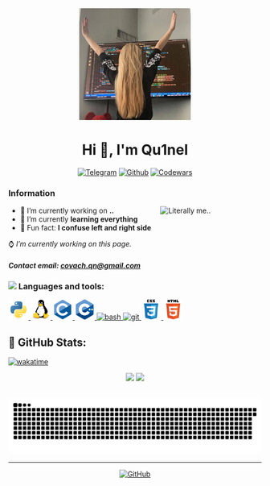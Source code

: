 <div id="header" align="center">
  <img src="hh.jpg" width="44%" />
</div>

<h1 align="center">Hi 👋, I'm Qu1nel</h1>

<div align="center">

[![Telegram](https://img.shields.io/badge/-Telegram-white?style=for-the-badge&logo=Telegram)][telegram]
[![Github](https://img.shields.io/badge/-GitHub-black?style=for-the-badge&logo=Github)][github]
[![Codewars](https://img.shields.io/badge/-Codewars-red?style=for-the-badge&logo=Codewars)][codewars]

</div>

### **Information**

<img align="right" alt="Literally me.." width="40%" src="https://media.tenor.com/BJ-9w-MUVCMAAAAC/tis100-sad.gif" />

- 🤍 I’m currently working on **..**
- 🖤 I’m currently **learning everything**
- 🤍 Fun fact: **I confuse left and right side**

⌚ _I’m currently working on this page._

##### Contact email: **covach.qn@gmail.com**


<h3><img src="https://media.giphy.com/media/UvPvsX9oMlMWs/giphy.gif" height="30px"> <b>Languages and tools:</b></h3>
<p align="left">
  <a href="https://www.python.org" target="_blank" rel="noreferrer">
    <img src="https://raw.githubusercontent.com/devicons/devicon/master/icons/python/python-original.svg" alt="python" width="40" height="40"/>
  </a>
  <a href="https://www.linux.org/" target="_blank" rel="noreferrer">
    <img src="https://raw.githubusercontent.com/devicons/devicon/master/icons/linux/linux-original.svg" alt="linux" width="40" height="40"/>
  </a>
  <a href="https://www.cprogramming.com/" target="_blank" rel="noreferrer">
    <img src="https://raw.githubusercontent.com/devicons/devicon/master/icons/c/c-original.svg" alt="c" width="40" height="40"/>
  </a>
  <a href="https://www.w3schools.com/cpp/" target="_blank" rel="noreferrer">
    <img src="https://raw.githubusercontent.com/devicons/devicon/master/icons/cplusplus/cplusplus-original.svg" alt="cplusplus" width="40" height="40"/>
  </a>
  <a href="https://www.gnu.org/software/bash/" target="_blank" rel="noreferrer">
    <img src="https://www.vectorlogo.zone/logos/gnu_bash/gnu_bash-icon.svg" alt="bash" width="40" height="40"/>
  </a>
  <a href="https://git-scm.com/" target="_blank" rel="noreferrer">
    <img src="https://www.vectorlogo.zone/logos/git-scm/git-scm-icon.svg" alt="git" width="40" height="40"/>
  </a>
  <a href="https://www.w3schools.com/css/" target="_blank" rel="noreferrer">
    <img src="https://raw.githubusercontent.com/devicons/devicon/master/icons/css3/css3-original-wordmark.svg" alt="css3" width="40" height="40"/>
  </a>
  <a href="https://www.w3.org/html/" target="_blank" rel="noreferrer">
    <img src="https://raw.githubusercontent.com/devicons/devicon/master/icons/html5/html5-original-wordmark.svg" alt="html5" width="40" height="40"/>
  </a>
</p>

## 🚀 **GitHub Stats:**

[![wakatime](https://wakatime.com/badge/user/6efc9f56-8f60-4806-a65f-c4e46651bbd0.svg)](https://wakatime.com/@6efc9f56-8f60-4806-a65f-c4e46651bbd0)

<div style="display: inline_block" align="center">

<picture>
<source 
  srcset="https://github-readme-stats.vercel.app/api?username=Qu1nel&count_private=true&show_icons=true&theme=react"
  media="(prefers-color-scheme: dark)"
/>
<source
  srcset="https://github-readme-stats.vercel.app/api?username=Qu1nel&count_private=true&show_icons=true&theme=graywhite"
  media="(prefers-color-scheme: light), (prefers-color-scheme: no-preference)"
/>
<img height="175em" src="https://github-readme-stats.vercel.app/api?username=Qu1nel&show_icons=true" />
</picture>
 
<picture>
<source
  srcset="https://github-readme-stats.vercel.app/api/top-langs/?username=Qu1nel&layout=compact&theme=react"
  media="(prefers-color-scheme: dark)"
/>
<source
  srcset="https://github-readme-stats.vercel.app/api/top-langs/?username=Qu1nel&layout=compact&theme=graywhite"
  media="(prefers-color-scheme: light), (prefers-color-scheme: no-preference)"
/>
<img height="175em" src="https://github-readme-stats.vercel.app/api/top-langs/?username=Qu1nel&layout=compact" />
</picture>
  
</div>

<br />

![Snake animation](https://github.com/Qu1nel/Qu1nel/blob/output/github-contribution-grid-snake.svg)

---

<div align="center">

[![GitHub](https://komarev.com/ghpvc/?username=Qu1nelw&style=flat-square&color=blueviolet)][github]

</div>

[Codewars]: https://www.codewars.com/users/Qu1nel
[Telegram]: https://t.me/seoLeiro
[Github]: https://github.com/Qu1nel
